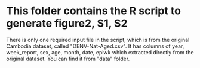 # This folder contains the R script to generate figure2, S1, S2
There is only one required input file in the script, which is from the original Cambodia dataset, called "DENV-Nat-Aged.csv". It has columns of year, week_report, sex, age, month, date, epiwk which extracted directly from the original dataset. You can find it from "data" folder. 
